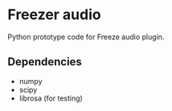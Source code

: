 Freezer audio
=============

Python prototype code for Freeze audio plugin.

Dependencies
------------

* numpy
* scipy
* librosa (for testing)